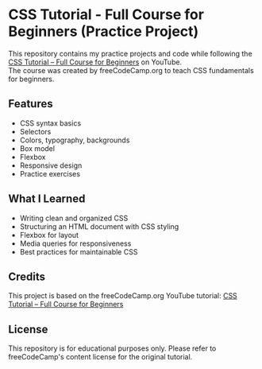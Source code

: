 # CSS Tutorial - Full Course for Beginners (Practice Project)

This repository contains my practice projects and code while following the [CSS Tutorial – Full Course for Beginners](https://www.youtube.com/watch?v=OXGznpKZ_sA) on YouTube.  
The course was created by freeCodeCamp.org to teach CSS fundamentals for beginners.

## Features
- CSS syntax basics
- Selectors
- Colors, typography, backgrounds
- Box model
- Flexbox
- Responsive design
- Practice exercises

## What I Learned
- Writing clean and organized CSS
- Structuring an HTML document with CSS styling
- Flexbox for layout
- Media queries for responsiveness
- Best practices for maintainable CSS

## Credits
This project is based on the freeCodeCamp.org YouTube tutorial: [CSS Tutorial – Full Course for Beginners](https://www.youtube.com/watch?v=OXGznpKZ_sA)

## License
This repository is for educational purposes only. Please refer to freeCodeCamp's content license for the original tutorial.
